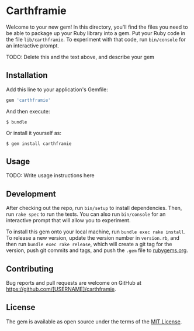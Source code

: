 # Carthframie

Welcome to your new gem! In this directory, you'll find the files you need to be able to package up your Ruby library into a gem. Put your Ruby code in the file `lib/carthframie`. To experiment with that code, run `bin/console` for an interactive prompt.

TODO: Delete this and the text above, and describe your gem

## Installation

Add this line to your application's Gemfile:

```ruby
gem 'carthframie'
```

And then execute:

    $ bundle

Or install it yourself as:

    $ gem install carthframie

## Usage

TODO: Write usage instructions here

## Development

After checking out the repo, run `bin/setup` to install dependencies. Then, run `rake spec` to run the tests. You can also run `bin/console` for an interactive prompt that will allow you to experiment.

To install this gem onto your local machine, run `bundle exec rake install`. To release a new version, update the version number in `version.rb`, and then run `bundle exec rake release`, which will create a git tag for the version, push git commits and tags, and push the `.gem` file to [rubygems.org](https://rubygems.org).

## Contributing

Bug reports and pull requests are welcome on GitHub at https://github.com/[USERNAME]/carthframie.

## License

The gem is available as open source under the terms of the [MIT License](https://opensource.org/licenses/MIT).
